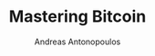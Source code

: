 ---
layout: books
title: Mastering Bitcoin
subtitle: 
essential: 
categories: ['technical']
author: ['Andreas Antonopoulos']
excerpt: .
external_url: 
---